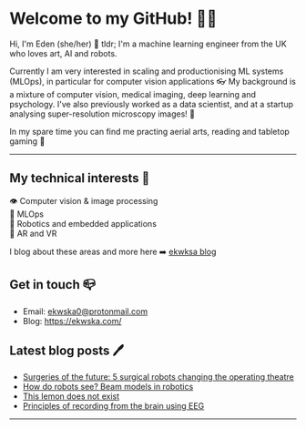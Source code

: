 # Welcome to my GitHub! 🌙✨

Hi, I'm Eden (she/her) 🦇 tldr; I'm a machine learning engineer from the UK who loves art, AI and robots. 

Currently I am very interested in scaling and productionising ML systems (MLOps), in particular for computer vision applications 👓 My background is a mixture of computer vision, medical imaging, deep learning and psychology. I've also previously worked as a data scientist, and at a startup analysing super-resolution microscopy images! 🔬

In my spare time you can find me practing aerial arts, reading and tabletop gaming 🌃

---

## My technical interests 🤍
👁️ Computer vision & image processing<br>
🤖 MLOps<br>
🏥 Robotics and embedded applications<br>
👾 AR and VR<br>

I blog about these areas and more here ➡️ [ekwksa blog](https://ekwska.com/)

## Get in touch 📪
- Email: ekwska0@protonmail.com
- Blog: https://ekwska.com/

## Latest blog posts 🖊️

* [Surgeries of the future: 5 surgical robots changing the operating theatre](https://ekwska.com/posts/surgeries-of-the-future/)
* [How do robots see? Beam models in robotics](https://ekwska.com/posts/beam-models-robotics/)
* [This lemon does not exist](https://ekwska.com/posts/this-lemon-does-not-exist/)
* [Principles of recording from the brain using EEG](https://ekwska.com/posts/eeg-principles/)

---

<!--
**ekwska/ekwska** is a ✨ _special_ ✨ repository because its `README.md` (this file) appears on your GitHub profile.
-->
